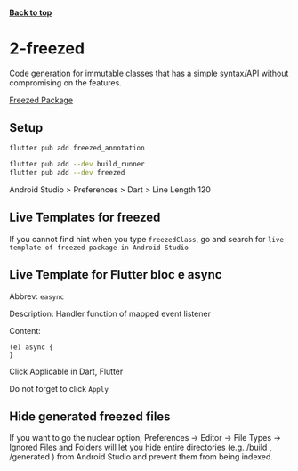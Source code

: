 #### [Back to top](./../README.md)

# 2-freezed

Code generation for immutable classes that has a simple syntax/API without compromising on the features.

[Freezed Package](https://pub.dev/packages/freezed)

## Setup

```bash
flutter pub add freezed_annotation

flutter pub add --dev build_runner
flutter pub add --dev freezed
```

Android Studio > Preferences > Dart > Line Length 120

## Live Templates for freezed

If you cannot find hint when you type `freezedClass`, go and search for `live template of freezed
package in Android Studio`

## Live Template for Flutter bloc e async

Abbrev: `easync`

Description: Handler function of mapped event listener

Content:
```
(e) async {
}
```

Click Applicable in Dart, Flutter

Do not forget to click `Apply`

## Hide generated freezed files

If you want to go the nuclear option, Preferences -> Editor -> File Types -> Ignored Files and
Folders will let you hide entire directories (e.g. /build , /generated ) from Android Studio and
prevent them from being indexed.
